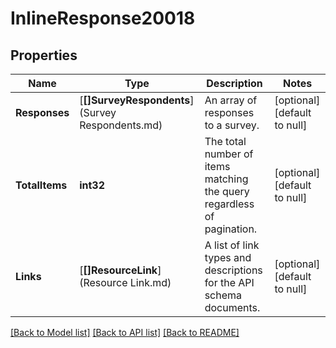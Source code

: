 # InlineResponse20018

## Properties
Name | Type | Description | Notes
------------ | ------------- | ------------- | -------------
**Responses** | [**[]SurveyRespondents**](Survey Respondents.md) | An array of responses to a survey. | [optional] [default to null]
**TotalItems** | **int32** | The total number of items matching the query regardless of pagination. | [optional] [default to null]
**Links** | [**[]ResourceLink**](Resource Link.md) | A list of link types and descriptions for the API schema documents. | [optional] [default to null]

[[Back to Model list]](../README.md#documentation-for-models) [[Back to API list]](../README.md#documentation-for-api-endpoints) [[Back to README]](../README.md)

